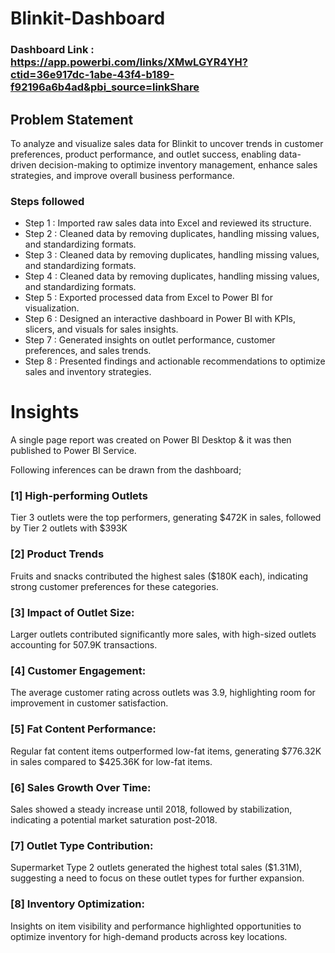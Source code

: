 # Blinkit-Dashboard

### Dashboard Link : https://app.powerbi.com/links/XMwLGYR4YH?ctid=36e917dc-1abe-43f4-b189-f92196a6b4ad&pbi_source=linkShare

## Problem Statement

To analyze and visualize sales data for Blinkit to uncover trends in customer preferences, product performance, and outlet success, enabling data-driven decision-making to optimize inventory management, enhance sales strategies, and improve overall business performance.


### Steps followed 

- Step 1 : Imported raw sales data into Excel and reviewed its structure.
- Step 2 : Cleaned data by removing duplicates, handling missing values, and standardizing formats.
- Step 3 : Cleaned data by removing duplicates, handling missing values, and standardizing formats.
- Step 4 : Cleaned data by removing duplicates, handling missing values, and standardizing formats.
- Step 5 : Exported processed data from Excel to Power BI for visualization.
- Step 6 : Designed an interactive dashboard in Power BI with KPIs, slicers, and visuals for sales insights.
- Step 7 : Generated insights on outlet performance, customer preferences, and sales trends.
- Step 8 : Presented findings and actionable recommendations to optimize sales and inventory strategies.


# Insights

A single page report was created on Power BI Desktop & it was then published to Power BI Service.

Following inferences can be drawn from the dashboard;

### [1] High-performing Outlets

  Tier 3 outlets were the top performers, generating $472K in sales, followed by Tier 2 outlets with $393K
           
### [2] Product Trends

Fruits and snacks contributed the highest sales ($180K each), indicating strong customer preferences for these categories.
 
  
### [3] Impact of Outlet Size:
  
Larger outlets contributed significantly more sales, with high-sized outlets accounting for 507.9K transactions.


### [4] Customer Engagement:
 
The average customer rating across outlets was 3.9, highlighting room for improvement in customer satisfaction.

### [5] Fat Content Performance:
 
Regular fat content items outperformed low-fat items, generating $776.32K in sales compared to $425.36K for low-fat items.

### [6] Sales Growth Over Time:
 
Sales showed a steady increase until 2018, followed by stabilization, indicating a potential market saturation post-2018.

### [7] Outlet Type Contribution:   
 
Supermarket Type 2 outlets generated the highest total sales ($1.31M), suggesting a need to focus on these outlet types for further expansion.
### [8] Inventory Optimization:
 
Insights on item visibility and performance highlighted opportunities to optimize inventory for high-demand products across key locations.
